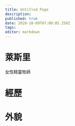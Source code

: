 ```yaml
---
title: Untitled Page
description: 
published: true
date: 2020-10-09T07:00:05.250Z
tags: 
editor: markdown
---
```


# 萊斯里

女性精靈牧師

# 經歷

# 外貌

